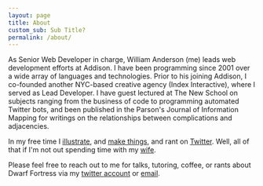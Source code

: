 ```yaml
---
layout: page
title: About
custom_sub: Sub Title?
permalink: /about/
---
```


As Senior Web Developer in charge, William Anderson (me) leads web development efforts at Addison. I have been programming since 2001 over a wide array of languages and technologies. Prior to his joining Addison, I co-founded another NYC-based creative agency (Index Interactive), where I served as Lead Developer. I have guest lectured at The New School on subjects ranging from the business of code to programming automated Twitter bots, and been published in the Parson's Journal of Information Mapping for writings on the relationships between complications and adjacencies.

In my free time I [illustrate](http://thewa.tumblr.com/), and [make things](http://thewilliamanderson.com/), and rant on [Twitter](https://twitter.com/thewaanderson). Well, all of that if I'm not out spending time with my [wife](http://yitinganderson.com/).

Please feel free to reach out to me for talks, tutoring, coffee, or rants about Dwarf Fortress via my [twitter account](https://twitter.com/thewaanderson) or [email](mailto:thewilliamanderson@gmai.com).
